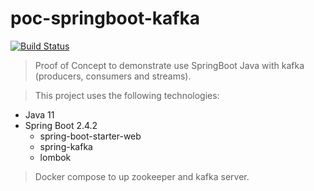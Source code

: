 # poc-springboot-kafka

[![Build Status](https://travis-ci.org/joemccann/dillinger.svg?branch=master)](https://travis-ci.org/joemccann/dillinger)

> Proof of Concept to demonstrate use SpringBoot Java with kafka (producers, consumers and streams).

> This project uses the following technologies:

- Java 11
- Spring Boot 2.4.2
    - spring-boot-starter-web
    - spring-kafka
    - lombok

> Docker compose to up zookeeper and kafka server.